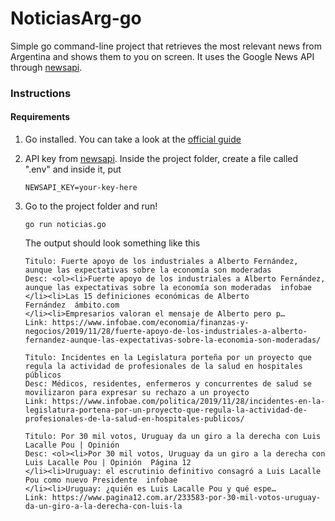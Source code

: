 # NoticiasArg-go
Simple go command-line project that retrieves the most relevant news from Argentina and shows them to you on screen.
It uses the Google News API through [newsapi](http://newsapi.org).

### Instructions
#### Requirements
1. Go installed. You can take a look at the [official guide](https://golang.org/doc/install)
2. API key from [newsapi](http://newsapi.org). 
    Inside the project folder, create a file called ".env" and inside it, put
    ```
    NEWSAPI_KEY=your-key-here
    ```
3. Go to the project folder and run!

    ```
    go run noticias.go
    ```

    The output should look something like this
    ```
    Titulo: Fuerte apoyo de los industriales a Alberto Fernández, aunque las expectativas sobre la economía son moderadas 
    Desc: <ol><li>Fuerte apoyo de los industriales a Alberto Fernández, aunque las expectativas sobre la economía son moderadas  infobae
    </li><li>Las 15 definiciones económicas de Alberto Fernández  ámbito.com
    </li><li>Empresarios valoran el mensaje de Alberto pero p…
    Link: https://www.infobae.com/economia/finanzas-y-negocios/2019/11/28/fuerte-apoyo-de-los-industriales-a-alberto-fernandez-aunque-las-expectativas-sobre-la-economia-son-moderadas/ 
    
    Titulo: Incidentes en la Legislatura porteña por un proyecto que regula la actividad de profesionales de la salud en hospitales públicos 
    Desc: Médicos, residentes, enfermeros y concurrentes de salud se movilizaron para expresar su rechazo a un proyecto
    Link: https://www.infobae.com/politica/2019/11/28/incidentes-en-la-legislatura-portena-por-un-proyecto-que-regula-la-actividad-de-profesionales-de-la-salud-en-hospitales-publicos/ 
    
    Titulo: Por 30 mil votos, Uruguay da un giro a la derecha con Luis Lacalle Pou | Opinión 
    Desc: <ol><li>Por 30 mil votos, Uruguay da un giro a la derecha con Luis Lacalle Pou | Opinión  Página 12
    </li><li>Uruguay: el escrutinio definitivo consagró a Luis Lacalle Pou como nuevo Presidente  infobae
    </li><li>Uruguay: ¿quién es Luis Lacalle Pou y qué espe…
    Link: https://www.pagina12.com.ar/233583-por-30-mil-votos-uruguay-da-un-giro-a-la-derecha-con-luis-la 
    ```